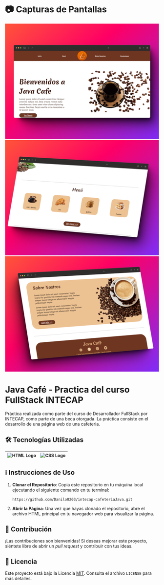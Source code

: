 # 📷 Capturas de Pantallas

![Captura tamaño computadora](/img/laptop.png)
![Captura tamaño computadora](/img/laptop2.png)
![Captura tamaño computadora](/img/laptop3.png)

# Java Café - Practica del curso FullStack INTECAP

Práctica realizada como parte del curso de Desarrollador FullStack por INTECAP, como parte de una beca otorgada. La práctica consiste en el desarrollo de una página web de una cafeteria.

## 🛠️ Tecnologías Utilizadas

| ![HTML Logo](https://img.shields.io/badge/HTML5-E34F26?style=for-the-badge&logo=html5&logoColor=white) | ![CSS Logo](https://img.shields.io/badge/CSS-1572B6?style=for-the-badge&logo=css3&logoColor=white) |
| :----------------------------------------------------------------------------------------------------: | :------------------------------------------------------------------------------------------------: |

## ℹ️ Instrucciones de Uso

1. **Clonar el Repositorio**: Copia este repositorio en tu máquina local ejecutando el siguiente comando en tu terminal:

   ```bash
   https://github.com/Danilo0203/intecap-cafeteriaJava.git
   ```

2. **Abrir la Página**: Una vez que hayas clonado el repositorio, abre el archivo HTML principal en tu navegador web para visualizar la página.

## 🤝 Contribución

¡Las contribuciones son bienvenidas! Si deseas mejorar este proyecto, siéntete libre de abrir un _pull request_ y contribuir con tus ideas.

## 📝 Licencia

Este proyecto está bajo la Licencia [MIT](https://choosealicense.com/licenses/mit/). Consulta el archivo `LICENSE` para más detalles.
